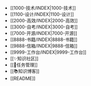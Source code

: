 - [[1000-技术/INDEX|1000-技术]]
- [[1100-设计/INDEX|1100-设计]]
- [[2000-高效/INDEX|2000-高效]]
- [[3000-自考/INDEX|3000-自考]]
- [[7000-开源/INDEX|7000-开源]]
- [[8888-书籍/INDEX|8888-书籍]]
- [[9888-信箱/INDEX|9888-信箱]]
- [[9999-工作台/INDEX|9999-工作台]]
- [[✨知识社区]]
- [[📅任务管理]]
- [[📚知识博客]]
- [[README]]
